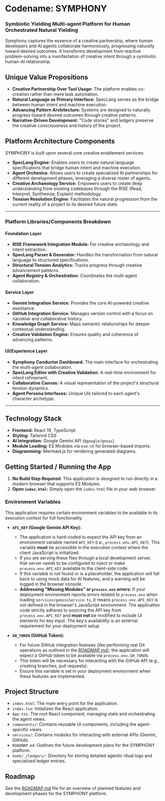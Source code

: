 # Codename: SYMPHONY
### Symbiotic Yielding Multi-agent Platform for Human Orchestrated Natural Yielding

Symphony captures the essence of a creative partnership, where human developers and AI agents collaborate harmoniously, progressing naturally toward desired outcomes. It transforms development from reactive problem-solving into a manifestation of creative intent through a symbiotic human-AI relationship.

## Unique Value Propositions

*   **Creative Partnership Over Tool Usage:** The platform enables co-creation rather than mere task automation.
*   **Natural Language as Primary Interface:** SpecLang serves as the bridge between human intent and machine execution.
*   **Advancing Pattern Architecture:** Systems are designed to naturally progress toward desired outcomes through creative patterns.
*   **Narrative-Driven Development:** "Code stories" and ledgers preserve the creative consciousness and history of the project.

## Platform Architecture Components

SYMPHONY is built upon several core creative enablement services:

*   **SpecLang Engine:** Enables users to create natural language specifications that bridge human intent and machine execution.
*   **Agent Orchestra:** Allows users to create specialized AI partnerships for different development phases, leveraging a diverse roster of agents.
*   **Creative Archaeology Service:** Empowers users to create deep understanding from existing codebases through the RISE (Read, Interpret, Synthesize, Explain) methodology.
*   **Tension Resolution Engine:** Facilitates the natural progression from the current reality of a project to its desired future state.

---

### Platform Libraries/Components Breakdown

#### Foundation Layer
*   **RISE Framework Integration Module:** For creative archaeology and intent extraction.
*   **SpecLang Parser & Generator:** Handles the transformation from natural language to structured specifications.
*   **Structural Tension Analytics:** Tracks progress through creative advancement patterns.
*   **Agent Registry & Orchestration:** Coordinates the multi-agent collaboration.

#### Service Layer
*   **Gemini Integration Service:** Provides the core AI-powered creative assistance.
*   **GitHub Integration Service:** Manages version control with a focus on narrative and collaborative history.
*   **Knowledge Graph Service:** Maps semantic relationships for deeper contextual understanding.
*   **Creative Validation Engine:** Ensures quality and coherence of advancing patterns.

#### UI/Experience Layer
*   **Symphony Conductor Dashboard:** The main interface for orchestrating the multi-agent collaboration.
*   **SpecLang Editor with Creative Validation:** A real-time environment for intent refinement.
*   **Collaborative Canvas:** A visual representation of the project's structural tension dynamics.
*   **Agent Persona Interfaces:** Unique UIs tailored to each agent's character archetype.

---

## Technology Stack

*   **Frontend:** React 19, TypeScript
*   **Styling:** Tailwind CSS
*   **AI Integration:** Google Gemini API (`@google/genai`)
*   **Module Loading:** ES Modules via `esm.sh` for browser-based imports.
*   **Diagramming:** Mermaid.js for rendering generated diagrams.

## Getting Started / Running the App

1.  **No Build Step Required:** This application is designed to run directly in a modern browser that supports ES Modules.
2.  **Open `index.html`:** Simply open the `index.html` file in your web browser.

### Environment Variables

This application requires certain environment variables to be available in its execution context for full functionality.

*   **`API_KEY` (Google Gemini API Key):**
    *   The application is hard-coded to expect the API key from an environment variable named `API_KEY` (i.e., `process.env.API_KEY`). This variable **must** be accessible in the execution context where the client JavaScript is initialized.
    *   If you are serving these files through a local development server, that server needs to be configured to inject or make `process.env.API_KEY` available to the client-side code.
    *   If this variable is not found or is a placeholder, the application will fall back to using mock data for AI features, and a warning will be logged in the browser console.
    *   **Addressing "Missing Modules" or `process.env` errors:** If your deployment environment reports errors related to `process.env` when loading `services/geminiService.ts`, it means `process.env.API_KEY` is not defined in the browser's JavaScript environment. The application code strictly adheres to sourcing the API key from `process.env.API_KEY` and **must not** be modified to include UI elements for key input. The key's availability is an external requirement for your deployment setup.

*   **`GH_TOKEN` (GitHub Token):**
    *   For future GitHub integration features (like performing real Git operations as outlined in the [ROADMAP.md](ROADMAP.md)), the application will expect a GitHub token to be available via `process.env.GH_TOKEN`.
    *   This token will be necessary for interacting with the GitHub API (e.g., creating branches, pull requests).
    *   Ensure this variable is set in your deployment environment when these features are implemented.

## Project Structure

*   `index.html`: The main entry point for the application.
*   `index.tsx`: Initializes the React application.
*   `App.tsx`: The root React component, managing state and orchestrating the agent views.
*   `components/`: Contains reusable UI components, including the agent-specific views.
*   `services/`: Contains modules for interacting with external APIs (Gemini, GitHub).
*   `ROADMAP.md`: Outlines the future development plans for the SYMPHONY platform.
*   `book/_/ledgers/`: Directory for storing detailed agentic ritual logs and specialized ledger entries.

## Roadmap

See the [ROADMAP.md](ROADMAP.md) file for an overview of planned features and development phases for the SYMPHONY platform.
